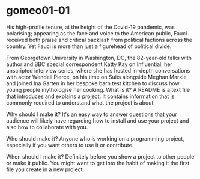 # gomeo01-01
His high-profile tenure, at the height of the Covid-19 pandemic, was polarising; appearing as the face and voice to the American public, Fauci received both praise and critical backlash from political factions across the country. Yet Fauci is more than just a figurehead of political divide. 

From Georgetown University in Washington, DC, the 82-year-old talks with author and BBC special correspondent Katty Kay on Influential, her unscripted interview series, where she has hosted in-depth conversations with actor Wendell Pierce, on his time on Suits alongside Meghan Markle, and joined Ina Garten in her bespoke barn test kitchen to discuss how young people mythologise her cooking.
What is it?
A README is a text file that introduces and explains a project. It contains information that is commonly required to understand what the project is about.

Why should I make it?
It's an easy way to answer questions that your audience will likely have regarding how to install and use your project and also how to collaborate with you.

Who should make it?
Anyone who is working on a programming project, especially if you want others to use it or contribute.

When should I make it?
Definitely before you show a project to other people or make it public. You might want to get into the habit of making it the first file you create in a new project.
